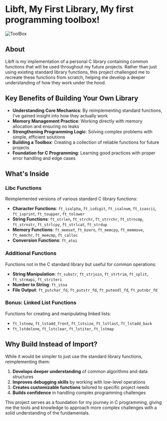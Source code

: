 # Libft, My First Library, My first programming toolbox!

![ToolBox](https://raw.githubusercontent.com/isilva-t/42.Mile.1_tools/main/01_libft/assets/toolbox.jpg)

## About

Libft is my implementation of a personal C library containing common functions that will be used throughout my future projects. Rather than just using existing standard library functions, this project challenged me to recreate these functions from scratch, helping me develop a deeper understanding of how they work under the hood.

## Key Benefits of Building Your Own Library

- **Understanding Core Mechanics**: By reimplementing standard functions, I've gained insight into how they actually work
- **Memory Management Practice**: Working directly with memory allocation and ensuring no leaks
- **Strengthening Programming Logic**: Solving complex problems with simple, efficient solutions
- **Building a Toolbox**: Creating a collection of reliable functions for future projects
- **Foundation for C Programming**: Learning good practices with proper error handling and edge cases

## What's Inside

### Libc Functions
Reimplemented versions of various standard C library functions:

- **Character Functions**: `ft_isalpha`, `ft_isdigit`, `ft_isalnum`, `ft_isascii`, `ft_isprint`, `ft_toupper`, `ft_tolower`
- **String Functions**: `ft_strlen`, `ft_strchr`, `ft_strrchr`, `ft_strncmp`, `ft_strnstr`, `ft_strlcpy`, `ft_strlcat`, `ft_strdup`
- **Memory Functions**: `ft_memset`, `ft_bzero`, `ft_memcpy`, `ft_memmove`, `ft_memchr`, `ft_memcmp`, `ft_calloc`
- **Conversion Functions**: `ft_atoi`

### Additional Functions
Functions not in the C standard library but useful for common operations:

- **String Manipulation**: `ft_substr`, `ft_strjoin`, `ft_strtrim`, `ft_split`, `ft_strmapi`, `ft_striteri`
- **Number to String**: `ft_itoa`
- **File Output**: `ft_putchar_fd`, `ft_putstr_fd`, `ft_putendl_fd`, `ft_putnbr_fd`

### Bonus: Linked List Functions
Functions for creating and manipulating linked lists:

- `ft_lstnew`, `ft_lstadd_front`, `ft_lstsize`, `ft_lstlast`, `ft_lstadd_back`
- `ft_lstdelone`, `ft_lstclear`, `ft_lstiter`, `ft_lstmap`

## Why Build Instead of Import?

While it would be simpler to just use the standard library functions, reimplementing them:

1. **Develops deeper understanding** of common algorithms and data structures
2. **Improves debugging skills** by working with low-level operations
3. **Creates customizable functions** tailored to specific project needs
4. **Builds confidence** in handling complex programming challenges

This project serves as a foundation for my journey in C programming, giving me the tools and knowledge to approach more complex challenges with a solid understanding of the fundamentals.

